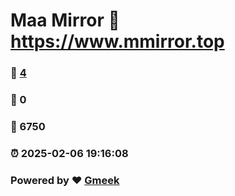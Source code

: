 # Maa Mirror :link: https://www.mmirror.top 
### :page_facing_up: [4](https://www.mmirror.top/tag.html) 
### :speech_balloon: 0 
### :hibiscus: 6750 
### :alarm_clock: 2025-02-06 19:16:08 
### Powered by :heart: [Gmeek](https://github.com/Meekdai/Gmeek)
